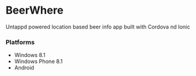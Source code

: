BeerWhere
=========

Untappd powered location based beer info app built with Cordova nd Ionic


### Platforms
- Windows 8.1
- Windows Phone 8.1
- Android
